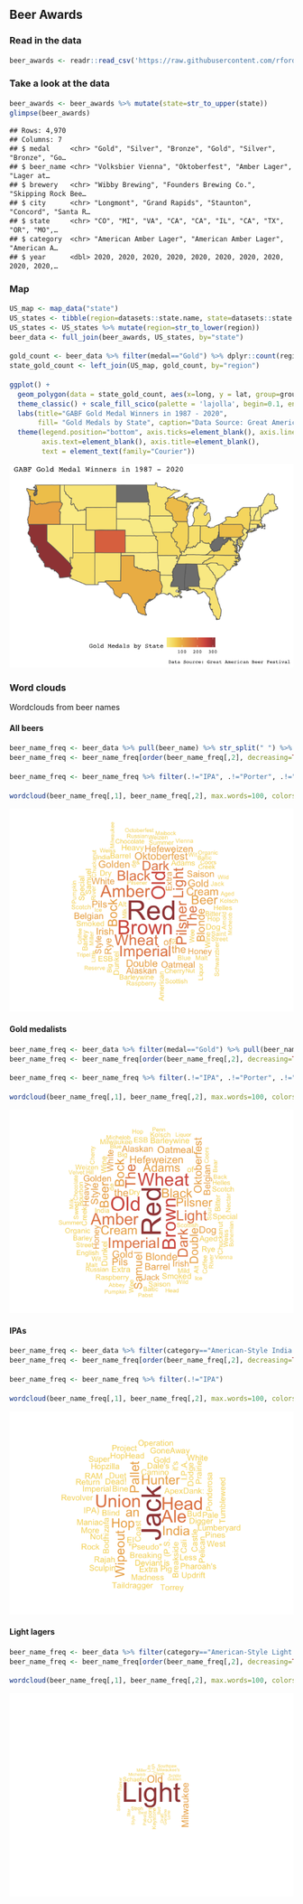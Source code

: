 
## Beer Awards

### Read in the data

``` r
beer_awards <- readr::read_csv('https://raw.githubusercontent.com/rfordatascience/tidytuesday/master/data/2020/2020-10-20/beer_awards.csv')
```

### Take a look at the data

``` r
beer_awards <- beer_awards %>% mutate(state=str_to_upper(state))
glimpse(beer_awards)
```

    ## Rows: 4,970
    ## Columns: 7
    ## $ medal     <chr> "Gold", "Silver", "Bronze", "Gold", "Silver", "Bronze", "Go…
    ## $ beer_name <chr> "Volksbier Vienna", "Oktoberfest", "Amber Lager", "Lager at…
    ## $ brewery   <chr> "Wibby Brewing", "Founders Brewing Co.", "Skipping Rock Bee…
    ## $ city      <chr> "Longmont", "Grand Rapids", "Staunton", "Concord", "Santa R…
    ## $ state     <chr> "CO", "MI", "VA", "CA", "CA", "IL", "CA", "TX", "OR", "MO",…
    ## $ category  <chr> "American Amber Lager", "American Amber Lager", "American A…
    ## $ year      <dbl> 2020, 2020, 2020, 2020, 2020, 2020, 2020, 2020, 2020, 2020,…

### Map

``` r
US_map <- map_data("state")
US_states <- tibble(region=datasets::state.name, state=datasets::state.abb)
US_states <- US_states %>% mutate(region=str_to_lower(region))
beer_data <- full_join(beer_awards, US_states, by="state")

gold_count <- beer_data %>% filter(medal=="Gold") %>% dplyr::count(region)
state_gold_count <- left_join(US_map, gold_count, by="region")

ggplot() + 
  geom_polygon(data = state_gold_count, aes(x=long, y = lat, group=group, fill=n), color="grey40") + 
  theme_classic() + scale_fill_scico(palette = 'lajolla', begin=0.1, end=0.7) + 
  labs(title="GABF Gold Medal Winners in 1987 - 2020",
       fill= "Gold Medals by State", caption="Data Source: Great American Beer Festival") +
  theme(legend.position="bottom", axis.ticks=element_blank(), axis.line=element_blank(), 
        axis.text=element_blank(), axis.title=element_blank(), 
        text = element_text(family="Courier"))
```

![](README_files/figure-gfm/unnamed-chunk-4-1.png)<!-- -->

### Word clouds

Wordclouds from beer names

#### All beers

``` r
beer_name_freq <- beer_data %>% pull(beer_name) %>% str_split(" ") %>% unlist() %>% table() %>% data.frame()
beer_name_freq <- beer_name_freq[order(beer_name_freq[,2], decreasing=TRUE),]

beer_name_freq <- beer_name_freq %>% filter(.!="IPA", .!="Porter", .!="Lager", .!="Stout", .!="Ale", .!="Pale")

wordcloud(beer_name_freq[,1], beer_name_freq[,2], max.words=100, colors=scico(5, palette = 'lajolla', begin=0.2, end=0.7), random.order=FALSE, rot.per=0.3, min.freq=1)
```

![](README_files/figure-gfm/unnamed-chunk-6-1.png)<!-- -->

#### Gold medalists

``` r
beer_name_freq <- beer_data %>% filter(medal=="Gold") %>% pull(beer_name) %>% str_split(" ") %>% unlist() %>% table() %>% data.frame()
beer_name_freq <- beer_name_freq[order(beer_name_freq[,2], decreasing=TRUE),]

beer_name_freq <- beer_name_freq %>% filter(.!="IPA", .!="Porter", .!="Lager", .!="Stout", .!="Ale", .!="Pale")

wordcloud(beer_name_freq[,1], beer_name_freq[,2], max.words=100, colors=scico(5, palette = 'lajolla', begin=0.2, end=0.7), random.order=FALSE, rot.per=0.3, min.freq=1)
```

![](README_files/figure-gfm/unnamed-chunk-7-1.png)<!-- -->

#### IPAs

``` r
beer_name_freq <- beer_data %>% filter(category=="American-Style India Pale Ale") %>%  pull(beer_name) %>% str_split(" ") %>% unlist() %>% table() %>% data.frame()
beer_name_freq <- beer_name_freq[order(beer_name_freq[,2], decreasing=TRUE),]

beer_name_freq <- beer_name_freq %>% filter(.!="IPA")

wordcloud(beer_name_freq[,1], beer_name_freq[,2], max.words=100, colors=scico(5, palette = 'lajolla', begin=0.2, end=0.7), random.order=FALSE, rot.per=0.3, min.freq=1)
```

![](README_files/figure-gfm/unnamed-chunk-8-1.png)<!-- -->

#### Light lagers

``` r
beer_name_freq <- beer_data %>% filter(category=="American-Style Light Lager") %>%  pull(beer_name) %>% str_split(" ") %>% unlist() %>% table() %>% data.frame()
beer_name_freq <- beer_name_freq[order(beer_name_freq[,2], decreasing=TRUE),]

wordcloud(beer_name_freq[,1], beer_name_freq[,2], max.words=100, colors=scico(5, palette = 'lajolla', begin=0.2, end=0.7), random.order=FALSE, rot.per=0.3, min.freq=1)
```

![](README_files/figure-gfm/unnamed-chunk-9-1.png)<!-- -->
